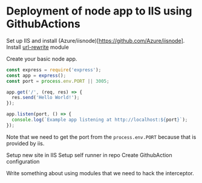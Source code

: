 # Deployment of node app to IIS using GithubActions

Set up IIS and install (Azure/iisnode)[https://github.com/Azure/iisnode].
Install [url-rewrite](https://www.iis.net/downloads/microsoft/url-rewrite) module

Create your basic node app.

```js
const express = require('express');
const app = express();
const port = process.env.PORT || 3005;

app.get('/', (req, res) => {
  res.send('Hello World!');
});

app.listen(port, () => {
  console.log(`Example app listening at http://localhost:${port}`);
});
```

Note that we need to get the port from the `process.env.PORT` because that is provided by iis.

Setup new site in IIS
Setup self runner in repo
Create GithubAction configuration

Write something about using modules that we need to hack the interceptor.